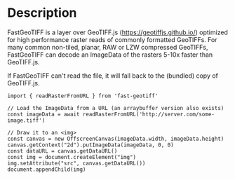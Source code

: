 # Description
FastGeoTIFF is a layer over GeoTIFF.js (https://geotiffjs.github.io/) 
optimized for high performance raster reads of commonly formatted GeoTIFFs.
For many common non-tiled, planar, RAW or LZW compressed GeoTIFFs, FastGeoTIFF
can decode an ImageData of the rasters 5-10x faster than GeoTIFF.js.

If FastGeoTIFF can't read the file, it will fall back to the (bundled) copy
of GeoTIFF.js.

```
import { readRasterFromURL } from 'fast-geotiff'

// Load the ImageData from a URL (an arraybuffer version also exists)
const imageData = await readRasterFromURL('http://server.com/some-image.tiff')

// Draw it to an <img>
const canvas = new OffscreenCanvas(imageData.width, imageData.height)
canvas.getContext("2d").putImageData(imageData, 0, 0)
const dataURL = canvas.getDataURL()
const img = document.createElement("img")
img.setAttribute("src", canvas.getDataURL())
document.appendChild(img)
```